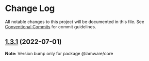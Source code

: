 # Change Log

All notable changes to this project will be documented in this file.
See [Conventional Commits](https://conventionalcommits.org) for commit guidelines.

## [1.3.1](https://github.com/evilkiwi/lamware/compare/@lamware/core@1.3.0...@lamware/core@1.3.1) (2022-07-01)

**Note:** Version bump only for package @lamware/core
